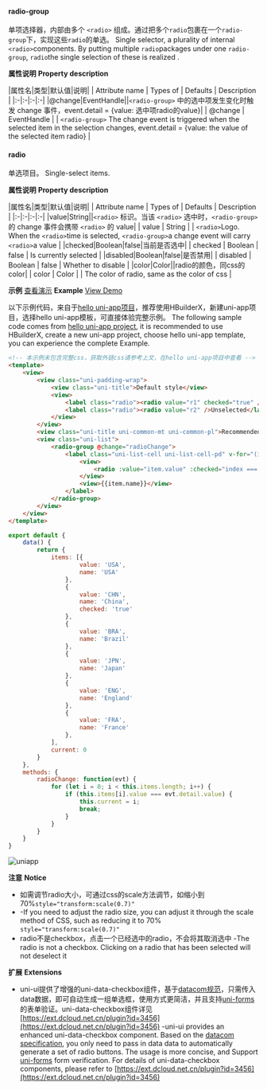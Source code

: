 #### radio-group

单项选择器，内部由多个 ``<radio>`` 组成。通过把多个`radio`包裹在一个`radio-group`下，实现这些`radio`的单选。
Single selector, a plurality of internal `<radio>`components. By putting multiple `radio`packages under one `radio-group`, `radio`the single selection of these is realized .

**属性说明**
**Property description**

|属性名|类型|默认值|说明|
| Attribute name | Types of    | Defaults | Description                                                  |
|:-|:-|:-|:-|
|@change|EventHandle||``<radio-group>`` 中的选中项发生变化时触发 change 事件，event.detail = {value: 选中项radio的value}|
| @change        | EventHandle |          | `<radio-group>` The change event is triggered when the selected item in the selection changes, event.detail = {value: the value of the selected item radio} |

#### radio

单选项目。
Single-select items.

**属性说明**
**Property description**

|属性名|类型|默认值|说明|
| Attribute name | Types of | Defaults | Description                                                  |
|:-|:-|:-|:-|
|value|String||``<radio>`` 标识。当该 ``<radio>`` 选中时，``<radio-group>`` 的 change 事件会携带 ``<radio>`` 的 value|
| value          | String   |          | `<radio>`Logo. When the `<radio>`time is selected, `<radio-group>`a change event will carry `<radio>`a value |
|checked|Boolean|false|当前是否选中|
| checked        | Boolean  | false    | Is currently selected                                        |
|disabled|Boolean|false|是否禁用|
| disabled       | Boolean  | false    | Whether to disable                                           |
|color|Color||radio的颜色，同css的color|
| color          | Color    |          | The color of radio, same as the color of css                 |

**示例** [查看演示](https://hellouniapp.dcloud.net.cn/pages/component/radio/radio)
 **Example** [View Demo](https://hellouniapp.dcloud.net.cn/pages/component/radio/radio)
 
以下示例代码，来自于[hello uni-app项目](https://github.com/dcloudio/hello-uniapp)，推荐使用HBuilderX，新建uni-app项目，选择hello uni-app模板，可直接体验完整示例。
The following sample code comes from [hello uni-app project](https://github.com/dcloudio/hello-uniapp), it is recommended to use HBuilderX, create a new uni-app project, choose hello uni-app template, you can experience the complete Example.
```html
<!-- 本示例未包含完整css，获取外链css请参考上文，在hello uni-app项目中查看 -->
<template>
	<view>
		<view class="uni-padding-wrap">
			<view class="uni-title">Default style</view>
			<view>
				<label class="radio"><radio value="r1" checked="true" />Selected</label>
				<label class="radio"><radio value="r2" />Unselected</label>
			</view>
		</view>
		<view class="uni-title uni-common-mt uni-common-pl">Recommended display style</view>
		<view class="uni-list">
			<radio-group @change="radioChange">
				<label class="uni-list-cell uni-list-cell-pd" v-for="(item, index) in items" :key="item.value">
					<view>
						<radio :value="item.value" :checked="index === current" />
					</view>
					<view>{{item.name}}</view>
				</label>
			</radio-group>
		</view>
	</view>
</template>
```
```javascript
export default {
    data() {
        return {
            items: [{
                    value: 'USA',
                    name: 'USA'
                },
                {
                    value: 'CHN',
                    name: 'China',
                    checked: 'true'
                },
                {
                    value: 'BRA',
                    name: 'Brazil'
                },
                {
                    value: 'JPN',
                    name: 'Japan'
                },
                {
                    value: 'ENG',
                    name: 'England'
                },
                {
                    value: 'FRA',
                    name: 'France'
                },
            ],
            current: 0
        }
    },
    methods: {
        radioChange: function(evt) {
            for (let i = 0; i < this.items.length; i++) {
                if (this.items[i].value === evt.detail.value) {
                    this.current = i;
                    break;
                }
            }
        }
    }
}
```
 
![uniapp](https://bjetxgzv.cdn.bspapp.com/VKCEYUGU-uni-app-doc/44bec6b0-4f30-11eb-a16f-5b3e54966275.png)


**注意**
**Notice**
- 如需调节radio大小，可通过css的scale方法调节，如缩小到70%`style="transform:scale(0.7)"`
- -If you need to adjust the radio size, you can adjust it through the scale method of CSS, such as reducing it to 70% `style="transform:scale(0.7)"`
- radio不是checkbox，点击一个已经选中的radio，不会将其取消选中
-The radio is not a checkbox. Clicking on a radio that has been selected will not deselect it

**扩展**
**Extensions**
- uni-ui提供了增强的uni-data-checkbox组件，基于[datacom规范](/component/datacom)，只需传入data数据，即可自动生成一组单选框，使用方式更简洁，并且支持[uni-forms](https://ext.dcloud.net.cn/plugin?id=2773)的表单验证。uni-data-checkbox组件详见[https://ext.dcloud.net.cn/plugin?id=3456](https://ext.dcloud.net.cn/plugin?id=3456)
-uni-ui provides an enhanced uni-data-checkbox component. Based on the [datacom specification](/component/datacom), you only need to pass in data data to automatically generate a set of radio buttons. The usage is more concise, and Support [uni-forms](https://ext.dcloud.net.cn/plugin?id=2773) form verification. For details of uni-data-checkbox components, please refer to [https://ext.dcloud.net.cn/plugin?id=3456](https://ext.dcloud.net.cn/plugin?id=3456)
